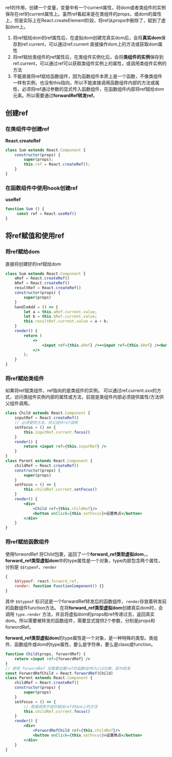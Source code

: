 
ref的作用，创建一个变量，变量中有一个current属性，将dom或者类组件的实例保存在ref的current属性上。虽然ref看起来是在类组件的props，或dom的属性上，但是实际上在React.createElement阶段，将ref从props中删除了，赋到了虚拟dom上。
1. 将ref赋给dom的ref属性后，在虚拟dom创建完真实dom后，会将**真实dom**保存到ref.current，可以通过ref.current 直接操作dom上的方法或获取dom属性
2. 将ref赋给类组件的ref属性后，在类组件实例化后，会将**类组件的实例**保存到ref.current，可以通过ref可以获取类组件实例上的属性，或调用类组件实例的方法
3. 不能直接将ref赋给函数组件，因为函数组件本质上是一个函数，不像类组件一样有实例，也没有this指向，所以不能直接调用函数组件内部的方法或属性，必须将ref通过参数的显式传入函数组件，在函数组件内部将ref赋给dom元素。所以需要通过**forwardRef转发ref**。

## 创建ref
### 在类组件中创建ref
**React.createRef**

```js
class Sum extends React.Component {
    constructor(props) {
        super(props);
        this.ref = React.createRef();
    }
}
```

### 在函数组件中使用hook创建ref
**useRef**

```jsx
function Sum () {
	 const ref = React.useRef()
}

```

## 将ref赋值和使用ref
### 将ref赋给dom
直接将创建好的ref赋给dom
```jsx
class Sum extends React.Component {
    aRef = React.createRef()
    bRef = React.createRef()
    resultRef = React.createRef()
    constructor(props) {
        super(props)
    }
    handleAdd = () => {
        let a = this.aRef.current.value;
        let b = this.bRef.current.value;
        this.resultRef.current.value = a + b;
    }
    render() {
        return (
            <>
                <input ref={this.aRef} />+<input ref={this.bRef} /><button onClick={this.handleAdd}>=</button><input ref={this.resultRef} />
            </>
        );
    }
}
```

### 将ref赋给类组件
如果将ref赋类组件，ref指向的是类组件的实例。
可以通过ref.current.xxx的方式，访问类组件实例内部的属性或方法，前提是类组件内部必须提供属性/方法供父组件调用。
```jsx
class Child extends React.Component {
    inputRef = React.createRef()
    // 必须提供方法，供父组件ref调用
    setFocus = () => {
        this.inputRef.current.focus()
    }
    render() {
        return <input ref={this.inputRef} />
    }
}
class Parent extends React.Component {
    childRef = React.createRef()
    constructor(props) {
        super(props)
    }
    setFocus = () => {
        this.childRef.current.setFocus()
    }
    render() {
        <div>
            <Child ref={this.childRef}/>
            <button onClick={this.setFocus}>设置焦点</button>
        </div>
    }
}
```


### 将ref赋给函数组件
使用forwordRef 将Child包裹，返回了一个**forward_ref类型虚拟dom**，。**forward_ref类型虚拟dom**中的type属性是一个对象，type内部包含两个属性，分别是 `$$typeof`、`render`
```js
{
	$$typeof: react.forword_ref, 
	render: function FunctionComponent() {}
}
```

其中 `$$typeof` 标识这是一个forwardRef转发后的函数组件，`render`存放着转发前的函数组件function方法。
在将**forward_ref类型虚拟dom**创建真实dom时，会调用 `type.render` 方法，并且将虚拟dom的props和ref传递过去，返回真实dom。所以需要被转发的函数组件，需要显式提供2个参数，分别是props和forwordRef。

**forward_ref类型虚拟dom**的type属性是一个对象，是一种特殊的类型。类组件、函数组件或dom的type属性，要么是字符串，要么是class或function。

```jsx
function Child(props, forwordRef) {
    return <input ref={forwordRef} />
}
// 使用 forwordRef 将需要设置ref的函数组件Child包裹，即为转发
const ForwordRefChild = React.forwordRef(Child)
class Parent extends React.Component {
    childRef = React.createRef()
    constructor(props) {
        super(props)
    }
    setFocus = () => {
        // 直接调用子组件赋给ref的dom上的方法
        this.childRef.current.focus()
    }
    render() {
        <div>
            <ForwordRefChild ref={this.childRef}/>
            <button onClick={this.setFocus}>设置焦点</button>
        </div>
    }
}
```


